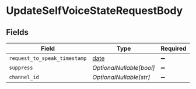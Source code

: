 # UpdateSelfVoiceStateRequestBody


## Fields

| Field                                                                | Type                                                                 | Required                                                             | Description                                                          |
| -------------------------------------------------------------------- | -------------------------------------------------------------------- | -------------------------------------------------------------------- | -------------------------------------------------------------------- |
| `request_to_speak_timestamp`                                         | [date](https://docs.python.org/3/library/datetime.html#date-objects) | :heavy_minus_sign:                                                   | N/A                                                                  |
| `suppress`                                                           | *OptionalNullable[bool]*                                             | :heavy_minus_sign:                                                   | N/A                                                                  |
| `channel_id`                                                         | *OptionalNullable[str]*                                              | :heavy_minus_sign:                                                   | N/A                                                                  |